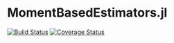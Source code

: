 # MomentBasedEstimators.jl

[![Build Status](https://travis-ci.org/gragusa/GMM.jl.svg?branch=master)](https://travis-ci.org/gragusa/GMM.jl) [![Coverage Status](https://coveralls.io/repos/gragusa/GMM.jl/badge.svg?branch=master)](https://coveralls.io/r/gragusa/GMM.jl?branch=master)



